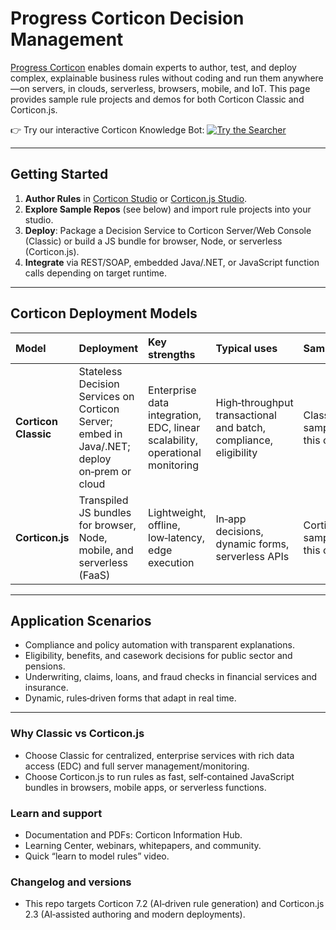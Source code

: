 # Progress Corticon Decision Management

[Progress Corticon](https://www.progress.com/corticon) enables domain experts to author, test, and deploy complex, explainable business rules without coding and run them anywhere—on servers, in clouds, serverless, browsers, mobile, and IoT. This page provides sample rule projects and demos for both Corticon Classic and Corticon.js.

👉 Try our interactive Corticon Knowledge Bot:
[![Try the Searcher](https://img.shields.io/badge/Corticon_Knowledge_Bot-Chat_now-success?style=for-the-badge\&logo=progress)](https://corticon.github.io/searcher/)

---

## Getting Started

1. **Author Rules** in [Corticon Studio](https://docs.progress.com/bundle/corticon-quick-reference/page/A-guide-to-Progress-Corticon-Studio.html) or [Corticon.js Studio](https://docs.progress.com/bundle/corticon-js-quick-reference/page/A-guide-to-Progress-Corticon.js-Studio.html).
2. **Explore Sample Repos** (see below) and import rule projects into your studio.
3. **Deploy**: Package a Decision Service to Corticon Server/Web Console (Classic) or build a JS bundle for browser, Node, or serverless (Corticon.js).
4. **Integrate**  via REST/SOAP, embedded Java/.NET, or JavaScript function calls depending on target runtime.

---

## Corticon Deployment Models


| Model | Deployment | Key strengths | Typical uses | Samples |
| :--- | :--- | :--- | :--- | :--- |
| **Corticon Classic** | Stateless Decision Services on Corticon Server; embed in Java/.NET; deploy on‑prem or cloud | Enterprise data integration, EDC, linear scalability, operational monitoring | High‑throughput transactional and batch, compliance, eligibility | Classic samples in this org |
| **Corticon.js** | Transpiled JS bundles for browser, Node, mobile, and serverless (FaaS) | Lightweight, offline, low‑latency, edge execution | In‑app decisions, dynamic forms, serverless APIs | Corticon.js samples in this org |

---

## Application Scenarios

- Compliance and policy automation with transparent explanations.
- Eligibility, benefits, and casework decisions for public sector and pensions.
- Underwriting, claims, loans, and fraud checks in financial services and insurance.
- Dynamic, rules‑driven forms that adapt in real time.
---

### Why Classic vs Corticon.js
- Choose Classic for centralized, enterprise services with rich data access (EDC) and full server management/monitoring.
- Choose Corticon.js to run rules as fast, self‑contained JavaScript bundles in browsers, mobile apps, or serverless functions.

### Learn and support
- Documentation and PDFs: Corticon Information Hub.
- Learning Center, webinars, whitepapers, and community.
- Quick “learn to model rules” video.

### Changelog and versions
- This repo targets Corticon 7.2 (AI‑driven rule generation) and Corticon.js 2.3 (AI‑assisted authoring and modern deployments).

